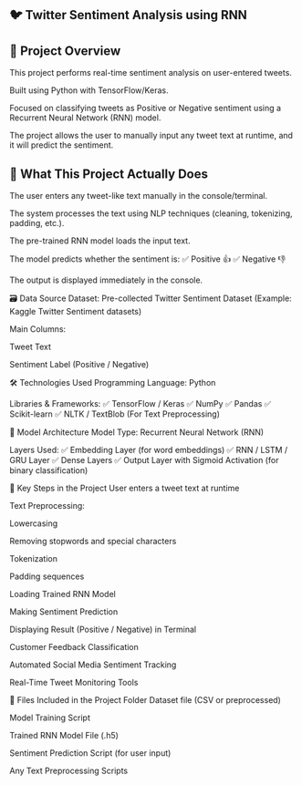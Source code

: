 🐦 Twitter Sentiment Analysis using RNN
-----------------------------------------
🚀 Project Overview
----------------------
This project performs real-time sentiment analysis on user-entered tweets.

Built using Python with TensorFlow/Keras.

Focused on classifying tweets as Positive or Negative sentiment using a Recurrent Neural Network (RNN) model.

The project allows the user to manually input any tweet text at runtime, and it will predict the sentiment.

🧠 What This Project Actually Does
------------------------------------
The user enters any tweet-like text manually in the console/terminal.

The system processes the text using NLP techniques (cleaning, tokenizing, padding, etc.).

The pre-trained RNN model loads the input text.

The model predicts whether the sentiment is:
✅ Positive 👍
✅ Negative 👎

The output is displayed immediately in the console.

🗃️ Data Source
Dataset: Pre-collected Twitter Sentiment Dataset (Example: Kaggle Twitter Sentiment datasets)

Main Columns:

Tweet Text

Sentiment Label (Positive / Negative)

🛠️ Technologies Used
Programming Language: Python

Libraries & Frameworks:
✅ TensorFlow / Keras
✅ NumPy
✅ Pandas
✅ Scikit-learn
✅ NLTK / TextBlob (For Text Preprocessing)

🧱 Model Architecture
Model Type: Recurrent Neural Network (RNN)

Layers Used:
✅ Embedding Layer (for word embeddings)
✅ RNN / LSTM / GRU Layer
✅ Dense Layers
✅ Output Layer with Sigmoid Activation (for binary classification)

📏 Key Steps in the Project
User enters a tweet text at runtime

Text Preprocessing:

Lowercasing

Removing stopwords and special characters

Tokenization

Padding sequences

Loading Trained RNN Model

Making Sentiment Prediction

Displaying Result (Positive / Negative) in Terminal

Customer Feedback Classification

Automated Social Media Sentiment Tracking

Real-Time Tweet Monitoring Tools

📃 Files Included in the Project Folder
Dataset file (CSV or preprocessed)

Model Training Script

Trained RNN Model File (.h5)

Sentiment Prediction Script (for user input)

Any Text Preprocessing Scripts

